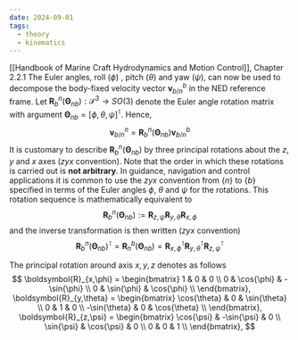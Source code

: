 ```yaml
---
date: 2024-09-01
tags:
  - theory
  - kinematics
---
```

[[Handbook of Marine Craft Hydrodynamics and Motion Control]], Chapter 2.2.1
The Euler angles, roll ($\phi$) , pitch ($\theta$) and yaw ($\psi$), can now be used to decompose the body-fixed velocity
vector $\boldsymbol{v}_{b/n}^b$ in the NED reference frame. Let $\boldsymbol{R}_b^n(\boldsymbol{\Theta}_{nb}): \mathcal{S}^3 \rightarrow SO(3)$  denote the Euler angle rotation
matrix with argument $\boldsymbol{\Theta}_{nb} = [\phi, \theta, \psi]^\intercal$. Hence,
$$
\boldsymbol{v}_{b/n}^n = \boldsymbol{R}_b^n(\boldsymbol{\Theta}_{nb}) \boldsymbol{v}_{b/n}^b
$$It is customary to describe $\boldsymbol{R}_b^n(\boldsymbol{\Theta}_{nb})$ by three principal rotations about the $z$, $y$ and $x$ axes ($zyx$ convention).
Note that the order in which these rotations is carried out is **not arbitrary**. In guidance, navigation and
control applications it is common to use the $zyx$ convention from $\{n\}$ to  $\{b\}$ specified in terms of the Euler
angles $\phi$, $\theta$ and $\psi$ for the rotations.
This rotation sequence is mathematically equivalent to
$$
\boldsymbol{R}_b^n(\boldsymbol{\Theta}_{nb}):=\boldsymbol{R}_{z,\psi}\boldsymbol{R}_{y,\theta}\boldsymbol{R}_{x,\phi}
$$
and the inverse transformation is then written ($zyx$ convention)
$$
\boldsymbol{R}_b^n(\boldsymbol{\Theta}_{nb})^\intercal = \boldsymbol{R}_n^b(\boldsymbol{\Theta}_{nb})=\boldsymbol{R}_{x,\phi}^\intercal\boldsymbol{R}_{y,\theta}^\intercal\boldsymbol{R}_{z,\psi}^\intercal
$$

The principal rotation around axis $x, y, z$ denotes as follows
$$
\boldsymbol{R}_{x,\phi} = 
\begin{bmatrix}
1 & 0 & 0 \\
0 & \cos{\phi} & -\sin{\phi} \\
0 & \sin{\phi} & \cos{\phi} \\
\end{bmatrix},
\boldsymbol{R}_{y,\theta} = 
\begin{bmatrix}
\cos{\theta} & 0 & \sin{\theta} \\
0 & 1 & 0 \\
-\sin{\theta} & 0 & \cos{\theta} \\
\end{bmatrix},
\boldsymbol{R}_{z,\psi} = 
\begin{bmatrix}
\cos{\psi} & -\sin{\psi} & 0 \\
\sin{\psi} & \cos{\psi} & 0 \\
0 & 0 & 1 \\
\end{bmatrix},
$$